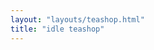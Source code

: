 ```yaml
---
layout: "layouts/teashop.html"
title: "idle teashop"
---
```


<!-- Any content you want to appear above your Svelte app -->
